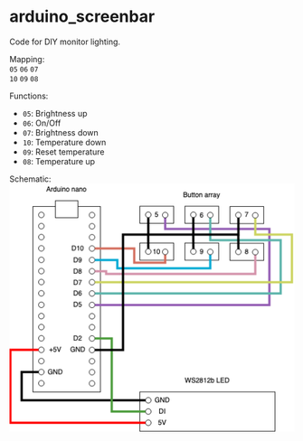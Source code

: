 # arduino_screenbar
Code for DIY monitor lighting.

Mapping:\
`05` `06` `07`\
`10` `09` `08`

Functions:
+ `05`: Brightness up
+ `06`: On/Off
+ `07`: Brightness down
+ `10`: Temperature down
+ `09`: Reset temperature
+ `08`: Temperature up

Schematic:\
![Schematic](schematic.png "Schematic")
